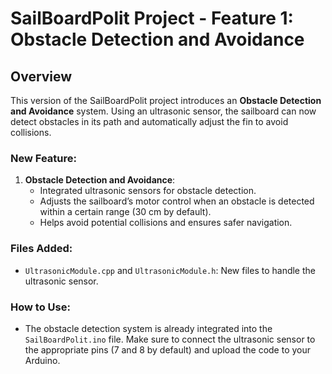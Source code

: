 
# SailBoardPolit Project - Feature 1: Obstacle Detection and Avoidance

## Overview

This version of the SailBoardPolit project introduces an **Obstacle Detection and Avoidance** system. Using an ultrasonic sensor, the sailboard can now detect obstacles in its path and automatically adjust the fin to avoid collisions.

### New Feature:
1. **Obstacle Detection and Avoidance**: 
   - Integrated ultrasonic sensors for obstacle detection.
   - Adjusts the sailboard’s motor control when an obstacle is detected within a certain range (30 cm by default).
   - Helps avoid potential collisions and ensures safer navigation.

### Files Added:
- `UltrasonicModule.cpp` and `UltrasonicModule.h`: New files to handle the ultrasonic sensor.

### How to Use:
- The obstacle detection system is already integrated into the `SailBoardPolit.ino` file. Make sure to connect the ultrasonic sensor to the appropriate pins (7 and 8 by default) and upload the code to your Arduino.
